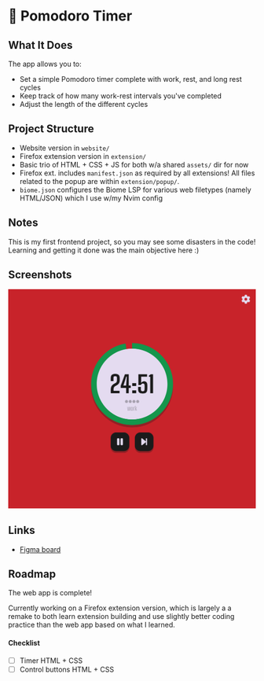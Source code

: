 # 🍅 Pomodoro Timer

## What It Does 

The app allows you to:
- Set a simple Pomodoro timer complete with work, rest, and long rest cycles
- Keep track of how many work-rest intervals you've completed
- Adjust the length of the different cycles

## Project Structure

- Website version in `website/`
- Firefox extension version in `extension/`
- Basic trio of HTML + CSS + JS for both w/a shared `assets/` dir for now
- Firefox ext. includes `manifest.json` as required by all extensions! All files related to the popup are within `extension/popup/`.
- `biome.json` configures the Biome LSP for various web filetypes (namely HTML/JSON) which I use w/my Nvim config

## Notes

This is my first frontend project, so you may see some disasters in the code! Learning and getting it done was the main objective here :) 

## Screenshots

![Pomodoro timer in work mode](./github/screenshot.png)

## Links

- [Figma board](https://www.figma.com/design/UtprImiaUWIsJWMZ5heeHJ/Pomotimer?node-id=0-1&t=6voRKGZpPIedE5DR-1)

## Roadmap

The web app is complete!

Currently working on a Firefox extension version, which is largely a a remake to both learn extension building and use slightly better coding practice than the web app based on what I learned. 

#### Checklist

- [ ] Timer HTML + CSS 
- [ ] Control buttons HTML + CSS
